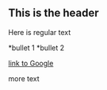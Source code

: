 ## This is the header

Here is regular text

*bullet 1
*bullet 2

[link to Google](http://www.google.com)

more text